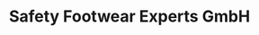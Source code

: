 ---
title: "Safety Footwear Experts GmbH"
url: /uedem/safety-footwear-experts-gmbh/
shop: Schuhe
---